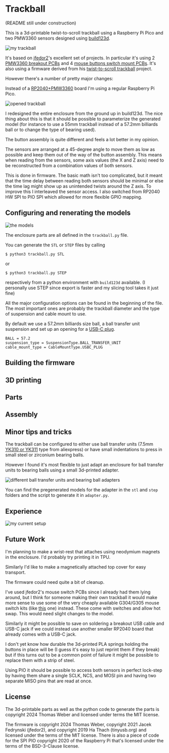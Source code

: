 # Trackball
(README still under construction)

This is a 3d-printable twist-to-scroll trackball using a Raspberry Pi Pico and two PMW3360 sensors designed using [build123d](https://github.com/gumyr/build123d).

![my trackball](img/img1.jpeg)

It's based on [jfedor2](https://github.com/jfedor2)'s excellent set of projects.
In particular it's using 2 [PMW3360 breakout PCBs](https://github.com/jfedor2/pmw3360-breakout) and 4 [mouse buttons switch mount PCBs](https://github.com/jfedor2/mouse-switch-mount-pcb). It's also using a firmware derived from his [twist-to-scroll trackball](https://github.com/jfedor2/twist-to-scroll-trackball) project.

However there's a number of pretty major changes:

Instead of a [RP2040+PMW3360](https://github.com/jfedor2/rp2040-pmw3360) board I'm using a regular Raspberry Pi Pico.

![opened trackball](img/img3.jpeg)

I redesigned the entire enclosure from the ground up in build123d. The nice thing about this is that it should be possible to parameterize the generated model (for instance to use a 55mm trackball instead of a 57.2mm billiards ball or to change the type of bearing used).

The button assembly is quite different and feels a lot better in my opinion.

The sensors are arranged at a 45-degree angle to move them as low as possible and keep them out of the way of the button assembly.
This means when reading from the sensors, some axis values (the X and Z axis) need to be reconstructed from a combination values of both sensors.

This is done in firmware. The basic math isn't too complicated, but it meant that the time delay between reading both sensors should be minimal or else the time lag might show up as unintended twists around the Z axis.
To improve this I interleaved the sensor access. I also switched from RP2040 HW SPI to PIO SPI which allowed for more flexible GPIO mapping.

## Configuring and renerating the models

![the models](img/img2.png)

The enclosure parts are all defined in the `trackball.py` file.

You can generate the `STL` or `STEP` files by calling

```
$ python3 trackball.py STL
```
or
```
$ python3 trackball.py STEP
```
respectively from a python environment with `build123d` available.
(I personally use STEP since export is faster and my slicing tool takes it just fine)

All the major configuration options can be found in the beginning of the file. The most important ones are probably the trackball diameter and the type of suspension and cable mount to use.

By default we use a 57.2mm billiards size ball, a ball transfer unit suspension and set up an opening for a [USB-C plug](https://www.aliexpress.com/item/1005007593502706.html).
```
BALL = 57.2
suspension_type = SuspensionType.BALL_TRANSFER_UNIT
cable_mount_type = CableMountType.USBC_PLUG
```

## Building the firmware

## 3D printing

## Parts

## Assembly

## Minor tips and tricks

The trackball can be configured to either use ball transfer units (7.5mm [YK310 or YK311](https://www.aliexpress.com/item/1005005528750648.html) type from aliexpress) or have small indentations to press in small steel or zirconium bearing balls.

However I found it's most flexible to just adapt an enclosure for ball transfer units to bearing balls using a small 3d-printed adapter.

![different ball transfer units and bearing ball adapters](img/img5.jpeg)

You can find the pregenerated models for the adapter in the `stl` and `step` folders and the script to generate it in `adapter.py`.

## Experience

![my current setup](img/img4.jpeg)

## Future Work

I'm planning to make a wrist-rest that attaches using neodymium magnets in the enclosure. I'd probably try printing it in TPU.

Similarly I'd like to make a magnetically attached top cover for easy transport.

The firmware could need quite a bit of cleanup.

I've used jfedor2's mouse switch PCBs since I already had them lying around, but I think for someone making their own trackball it would make more sense to use some of the very cheaply available G304/G305 mouse switch kits (like [this](https://www.aliexpress.com/item/1005006636817494.html) one) instead. These come with switches and allow hot swap.
This would need slight changes to the model.

Similarly it might be possible to save on soldering a breakout USB cable and USB-C jack if we could instead use another smaller RP2040 board that already comes with a USB-C jack.

I don't yet know how durable the 3d-printed PLA springs holding the buttons in place will be (I guess it's easy to just reprint them if they break) but if this turns out to be a common point of failure it might be possible to replace them with a strip of steel.

Using PIO it should be possible to access both sensors in perfect lock-step by having them share a single SCLK, NCS, and MOSI pin and having two separate MISO pins that are read at once.

## License

The 3d-printable parts as well as the python code to generate the parts is copyright 2024 Thomas Weber and licensed under terms the MIT license.

The firmware is copyright 2024 Thomas Weber, copyright 2021 Jacek Fedrynski (jfedor2), and copyright 2019 Ha Thach (tinyusb.org) and licensed under the terms of the MIT license.
There is also a piece of code for the SPI PIO copyright 2020 of the Raspberry Pi that's licensed under the terms of the BSD-3-Clause license.
